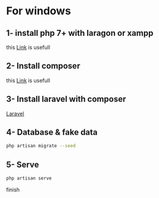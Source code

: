 # For windows
## 1- install php 7+ with laragon or xampp

this [Link](https://www.edureka.co/blog/how-to-run-a-php-program-in-xampp/) is usefull

## 2- Install composer

this [Link](https://www.geeksforgeeks.org/how-to-install-php-composer-on-windows/) is usefull

## 3- Install laravel with composer

[Laravel](https://laravel.com/docs/9.x#installation-via-composer)

## 4- Database & fake data

```bash
php artisan migrate --seed
```

## 5- Serve

```bash
php artisan serve
```

finish
